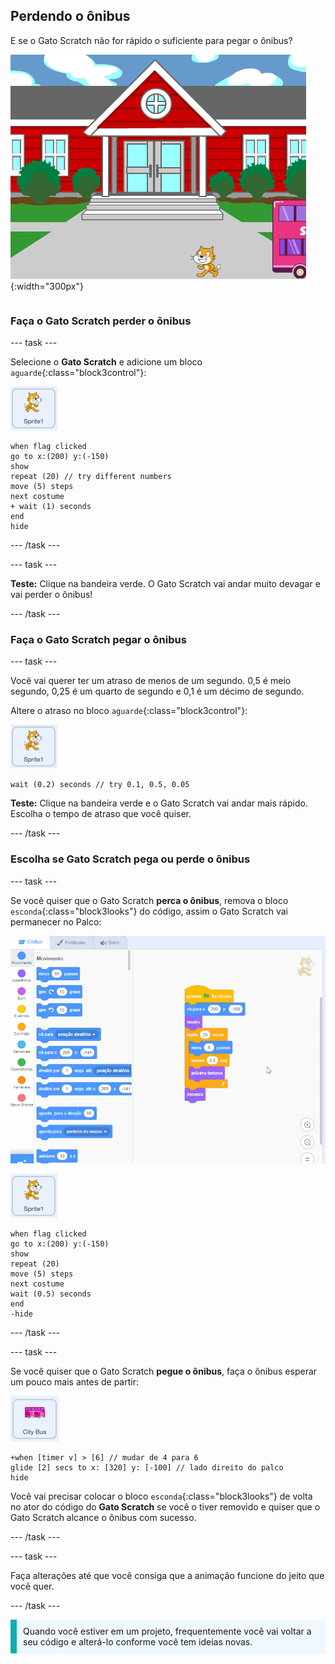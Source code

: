 ## Perdendo o ônibus

<div style="display: flex; flex-wrap: wrap">
<div style="flex-basis: 200px; flex-grow: 1; margin-right: 15px;">
E se o Gato Scratch não for rápido o suficiente para pegar o ônibus?
</div>
<div>

![O Gato Scratch perdendo o ônibus.](Images/cat-misses-bus.png){:width="300px"}

</div>
</div>

### Faça o Gato Scratch perder o ônibus

--- task ---

Selecione o **Gato Scratch** e adicione um bloco `aguarde`{:class="block3control"}:

![O ator do Gato Scratch.](images/scratch-cat-sprite.png)

```blocks3
when flag clicked
go to x:(200) y:(-150) 
show
repeat (20) // try different numbers
move (5) steps 
next costume 
+ wait (1) seconds
end
hide
```
--- /task ---

--- task ---

**Teste:** Clique na bandeira verde. O Gato Scratch vai andar muito devagar e vai perder o ônibus!

--- /task ---

### Faça o Gato Scratch pegar o ônibus

--- task ---

Você vai querer ter um atraso de menos de um segundo. 0,5 é meio segundo, 0,25 é um quarto de segundo e 0,1 é um décimo de segundo.

Altere o atraso no bloco `aguarde`{:class="block3control"}:

![O ator do Gato Scratch.](images/scratch-cat-sprite.png)

```blocks3
wait (0.2) seconds // try 0.1, 0.5, 0.05
```

**Teste:** Clique na bandeira verde e o Gato Scratch vai andar mais rápido. Escolha o tempo de atraso que você quiser.

--- /task ---

### Escolha se Gato Scratch pega ou perde o ônibus

--- task ---

Se você quiser que o Gato Scratch **perca o ônibus**, remova o bloco `esconda`{:class="block3looks"} do código, assim o Gato Scratch vai permanecer no Palco:

![Arrastando o bloco 'ocultar' do script na área Código para o menu Blocos para remover o bloco do script.](images/removing-blocks-at-script-ends.gif)

![O ator do Gato Scratch.](images/scratch-cat-sprite.png)

```blocks3
when flag clicked
go to x:(200) y:(-150) 
show
repeat (20) 
move (5) steps 
next costume
wait (0.5) seconds 
end
-hide
```
--- /task ---

--- task ---

Se você quiser que o Gato Scratch **pegue o ônibus**, faça o ônibus esperar um pouco mais antes de partir:

![O ator do Ônibus Cidade.](images/bus-sprite.png)

```blocks3
+when [timer v] > [6] // mudar de 4 para 6
glide [2] secs to x: [320] y: [-100] // lado direito do palco
hide
```

Você vai precisar colocar o bloco `esconda`{:class="block3looks"} de volta no ator do código do **Gato Scratch** se você o tiver removido e quiser que o Gato Scratch alcance o ônibus com sucesso.

--- /task ---

--- task ---

Faça alterações até que você consiga que a animação funcione do jeito que você quer.

--- /task ---

<p style="border-left: solid; border-width:10px; border-color: #0faeb0; background-color: aliceblue; padding: 10px;">
Quando você estiver em um projeto, frequentemente você vai voltar a seu código e alterá-lo conforme você tem ideias novas. 
</p>



